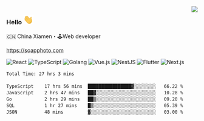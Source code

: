 <img align="right" src="https://github-readme-stats.vercel.app/api?username=yiiu&show_icons=false&bg_color=30,e96443,904e95&title_color=fff&text_color=fff" />

### Hello <img src="https://raw.githubusercontent.com/ABSphreak/ABSphreak/master/gifs/Hi.gif" width="26px" />
 
🇨🇳 China Xiamen・🕹Web developer

https://soapphoto.com

<p align="left"><img src="https://cdn.svgporn.com/logos/react.svg" alt="React" width="32" height="32"/> <img src="https://cdn.svgporn.com/logos/typescript-icon.svg" alt="TypeScript" width="32" height="32"/> <img src="https://cdn.svgporn.com/logos/gopher.svg" alt="Golang" width="32" height="32"/> <img src="https://cdn.svgporn.com/logos/vue.svg" alt="Vue.js" width="32" height="32"/> <img src="https://cdn.svgporn.com/logos/nestjs.svg" alt="NestJS" width="32" height="32"/> <img src="https://cdn.svgporn.com/logos/flutter.svg" alt="Flutter" width="32" height="32"/> <img src="https://cdn.svgporn.com/logos/nextjs-icon.svg" alt="Next.js" width="32" height="32"/></p>


<!--START_SECTION:waka-->

```txt
Total Time: 27 hrs 3 mins

TypeScript    17 hrs 56 mins  ████████████████▓░░░░░░░░   66.22 %
JavaScript    2 hrs 47 mins   ██▓░░░░░░░░░░░░░░░░░░░░░░   10.28 %
Go            2 hrs 29 mins   ██▒░░░░░░░░░░░░░░░░░░░░░░   09.20 %
SQL           1 hr 27 mins    █▒░░░░░░░░░░░░░░░░░░░░░░░   05.39 %
JSON          48 mins         ▓░░░░░░░░░░░░░░░░░░░░░░░░   03.00 %
```

<!--END_SECTION:waka-->
